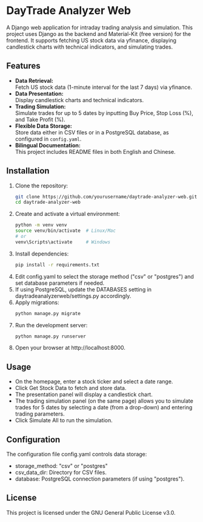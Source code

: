 # DayTrade Analyzer Web

A Django web application for intraday trading analysis and simulation. This project uses Django as the backend and Material-Kit (free version) for the frontend. It supports fetching US stock data via yfinance, displaying candlestick charts with technical indicators, and simulating trades.

## Features

- **Data Retrieval:**  
  Fetch US stock data (1-minute interval for the last 7 days) via yfinance.
- **Data Presentation:**  
  Display candlestick charts and technical indicators.
- **Trading Simulation:**  
  Simulate trades for up to 5 dates by inputting Buy Price, Stop Loss (%), and Take Profit (%).
- **Flexible Data Storage:**  
  Store data either in CSV files or in a PostgreSQL database, as configured in `config.yaml`.
- **Bilingual Documentation:**  
  This project includes README files in both English and Chinese.

## Installation

1. Clone the repository:
   ```bash
   git clone https://github.com/yourusername/daytrade-analyzer-web.git
   cd daytrade-analyzer-web
2. Create and activate a virtual environment:
   ```bash
   python -m venv venv
   source venv/bin/activate  # Linux/Mac
   # or
   venv\Scripts\activate     # Windows
3. Install dependencies:
   ```bash
   pip install -r requirements.txt
4. Edit config.yaml to select the storage method ("csv" or "postgres") and set database parameters if needed.
5. If using PostgreSQL, update the DATABASES setting in daytradeanalyzerweb/settings.py accordingly.
6. Apply migrations:
   ```bash
   python manage.py migrate
7. Run the development server:
   ```bash
   python manage.py runserver
8. Open your browser at http://localhost:8000.

## Usage
- On the homepage, enter a stock ticker and select a date range.
- Click Get Stock Data to fetch and store data.
- The presentation panel will display a candlestick chart.
- The trading simulation panel (on the same page) allows you to simulate trades for 5 dates by selecting a date (from a drop-down) and entering trading parameters.
- Click Simulate All to run the simulation.

## Configuration
The configuration file config.yaml controls data storage:
- storage_method: "csv" or "postgres"
- csv_data_dir: Directory for CSV files.
- database: PostgreSQL connection parameters (if using "postgres").

## License
This project is licensed under the GNU General Public License v3.0.

